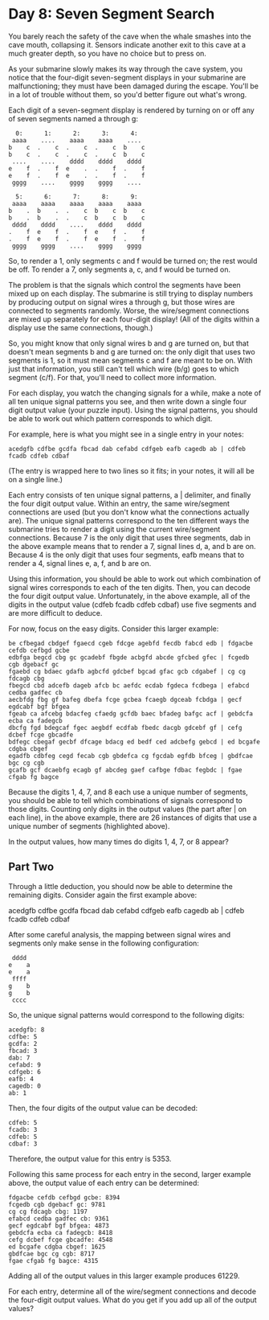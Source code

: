 # Day 8: Seven Segment Search

You barely reach the safety of the cave when the whale smashes into the cave
mouth, collapsing it. Sensors indicate another exit to this cave at a much
greater depth, so you have no choice but to press on.

As your submarine slowly makes its way through the cave system, you notice that
the four-digit seven-segment displays in your submarine are malfunctioning;
they must have been damaged during the escape. You'll be in a lot of trouble
without them, so you'd better figure out what's wrong.

Each digit of a seven-segment display is rendered by turning on or off any of
seven segments named a through g:

      0:      1:      2:      3:      4:
     aaaa    ....    aaaa    aaaa    ....
    b    c  .    c  .    c  .    c  b    c
    b    c  .    c  .    c  .    c  b    c
     ....    ....    dddd    dddd    dddd
    e    f  .    f  e    .  .    f  .    f
    e    f  .    f  e    .  .    f  .    f
     gggg    ....    gggg    gggg    ....

      5:      6:      7:      8:      9:
     aaaa    aaaa    aaaa    aaaa    aaaa
    b    .  b    .  .    c  b    c  b    c
    b    .  b    .  .    c  b    c  b    c
     dddd    dddd    ....    dddd    dddd
    .    f  e    f  .    f  e    f  .    f
    .    f  e    f  .    f  e    f  .    f
     gggg    gggg    ....    gggg    gggg

So, to render a 1, only segments c and f would be turned on; the rest would be
off. To render a 7, only segments a, c, and f would be turned on.

The problem is that the signals which control the segments have been mixed up
on each display. The submarine is still trying to display numbers by producing
output on signal wires a through g, but those wires are connected to segments
randomly. Worse, the wire/segment connections are mixed up separately for each
four-digit display! (All of the digits within a display use the same
connections, though.)

So, you might know that only signal wires b and g are turned on, but that
doesn't mean segments b and g are turned on: the only digit that uses two
segments is 1, so it must mean segments c and f are meant to be on. With just
that information, you still can't tell which wire (b/g) goes to which segment
(c/f). For that, you'll need to collect more information.

For each display, you watch the changing signals for a while, make a note of
all ten unique signal patterns you see, and then write down a single four digit
output value (your puzzle input). Using the signal patterns, you should be able
to work out which pattern corresponds to which digit.

For example, here is what you might see in a single entry in your notes:

    acedgfb cdfbe gcdfa fbcad dab cefabd cdfgeb eafb cagedb ab | cdfeb fcadb cdfeb cdbaf

(The entry is wrapped here to two lines so it fits; in your notes, it will all be on a single line.)

Each entry consists of ten unique signal patterns, a | delimiter, and finally
the four digit output value. Within an entry, the same wire/segment connections
are used (but you don't know what the connections actually are). The unique
signal patterns correspond to the ten different ways the submarine tries to
render a digit using the current wire/segment connections. Because 7 is the
only digit that uses three segments, dab in the above example means that to
render a 7, signal lines d, a, and b are on. Because 4 is the only digit that
uses four segments, eafb means that to render a 4, signal lines e, a, f, and b
are on.

Using this information, you should be able to work out which combination of
signal wires corresponds to each of the ten digits. Then, you can decode the
four digit output value. Unfortunately, in the above example, all of the digits
in the output value (cdfeb fcadb cdfeb cdbaf) use five segments and are more
difficult to deduce.

For now, focus on the easy digits. Consider this larger example:

    be cfbegad cbdgef fgaecd cgeb fdcge agebfd fecdb fabcd edb | fdgacbe cefdb cefbgd gcbe
    edbfga begcd cbg gc gcadebf fbgde acbgfd abcde gfcbed gfec | fcgedb cgb dgebacf gc
    fgaebd cg bdaec gdafb agbcfd gdcbef bgcad gfac gcb cdgabef | cg cg fdcagb cbg
    fbegcd cbd adcefb dageb afcb bc aefdc ecdab fgdeca fcdbega | efabcd cedba gadfec cb
    aecbfdg fbg gf bafeg dbefa fcge gcbea fcaegb dgceab fcbdga | gecf egdcabf bgf bfgea
    fgeab ca afcebg bdacfeg cfaedg gcfdb baec bfadeg bafgc acf | gebdcfa ecba ca fadegcb
    dbcfg fgd bdegcaf fgec aegbdf ecdfab fbedc dacgb gdcebf gf | cefg dcbef fcge gbcadfe
    bdfegc cbegaf gecbf dfcage bdacg ed bedf ced adcbefg gebcd | ed bcgafe cdgba cbgef
    egadfb cdbfeg cegd fecab cgb gbdefca cg fgcdab egfdb bfceg | gbdfcae bgc cg cgb
    gcafb gcf dcaebfg ecagb gf abcdeg gaef cafbge fdbac fegbdc | fgae cfgab fg bagce

Because the digits 1, 4, 7, and 8 each use a unique number of segments, you
should be able to tell which combinations of signals correspond to those
digits. Counting only digits in the output values (the part after | on each
line), in the above example, there are 26 instances of digits that use a unique
number of segments (highlighted above).

In the output values, how many times do digits 1, 4, 7, or 8 appear?

## Part Two

Through a little deduction, you should now be able to determine the remaining
digits. Consider again the first example above:

acedgfb cdfbe gcdfa fbcad dab cefabd cdfgeb eafb cagedb ab | cdfeb fcadb cdfeb
cdbaf

After some careful analysis, the mapping between signal wires and segments only
make sense in the following configuration:

     dddd
    e    a
    e    a
     ffff
    g    b
    g    b
     cccc

So, the unique signal patterns would correspond to the following digits:

    acedgfb: 8
    cdfbe: 5
    gcdfa: 2
    fbcad: 3
    dab: 7
    cefabd: 9
    cdfgeb: 6
    eafb: 4
    cagedb: 0
    ab: 1

Then, the four digits of the output value can be decoded:

    cdfeb: 5
    fcadb: 3
    cdfeb: 5
    cdbaf: 3

Therefore, the output value for this entry is 5353.

Following this same process for each entry in the second, larger example above,
the output value of each entry can be determined:

    fdgacbe cefdb cefbgd gcbe: 8394
    fcgedb cgb dgebacf gc: 9781
    cg cg fdcagb cbg: 1197
    efabcd cedba gadfec cb: 9361
    gecf egdcabf bgf bfgea: 4873
    gebdcfa ecba ca fadegcb: 8418
    cefg dcbef fcge gbcadfe: 4548
    ed bcgafe cdgba cbgef: 1625
    gbdfcae bgc cg cgb: 8717
    fgae cfgab fg bagce: 4315

Adding all of the output values in this larger example produces 61229.

For each entry, determine all of the wire/segment connections and decode the
four-digit output values. What do you get if you add up all of the output
values?
